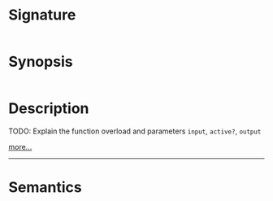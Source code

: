 # Signature
```vikid-signature
```

# Synopsis
```vikid-synopsis
```

# Description
TODO: Explain the function overload and parameters `input`, `active?`, `output`

[more...](https://en.wikipedia.org/wiki/Hidden-surface_determination#Viewing-frustum_culling)

----
# Semantics